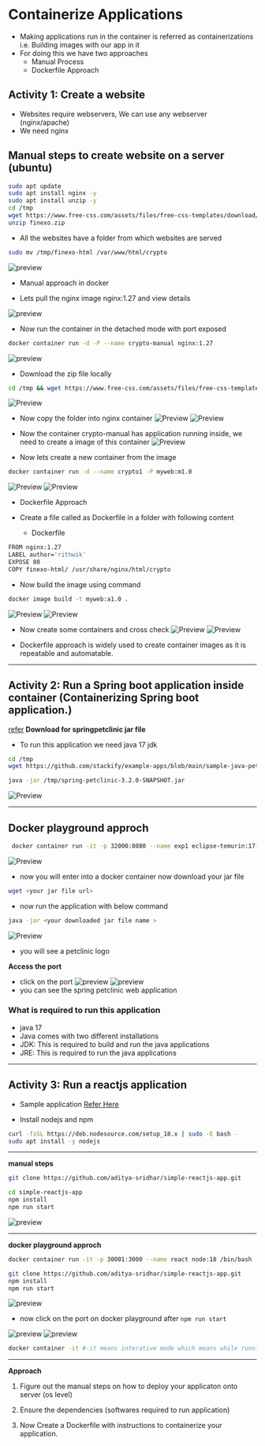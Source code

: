 # Containerize Applications

* Making  applications run in the container is referred as containerizations i.e. Building images with our  app in it
* For doing this we have two approaches
  * Manual Process
  * Dockerfile Approach

## Activity 1: Create a website

* Websites require webservers, We can use any webserver (nginx/apache)
* We need nginx

## Manual steps to create website on a server (ubuntu)

```bash
sudo apt update
sudo apt install nginx -y
sudo apt install unzip -y
cd /tmp
wget https://www.free-css.com/assets/files/free-css-templates/download/page296/finexo.zip
unzip finexo.zip
```

* All the websites have a folder from which websites are served

```bash
sudo mv /tmp/finexo-html /var/www/html/crypto
```

![preview](images/docker10.png)

* Manual approach in docker

* Lets pull the nginx image nginx:1.27 and view details

![preview](images/docker11.png)

* Now run the container in the detached mode with port exposed

```bash
docker container run -d -P --name crypto-manual nginx:1.27
```

![preview](images/docker12.png)

* Download the zip file locally

```bash
cd /tmp && wget https://www.free-css.com/assets/files/free-css-templates/download/page296/finexo.zip
```

![Preview](images/docker13.png)

* Now copy the folder into nginx container
![Preview](images/docker14.png)
![Preview](images/docker15.png)

* Now the container crypto-manual has application running inside, we need to create a image of this container
![Preview](images/docker16.png)

* Now lets create a new container from the image

```bash
docker container run -d --name crypto1 -P myweb:m1.0
```

![Preview](images/docker17.png)
![Preview](images/docker18.png)

* Dockerfile Approach

* Create a file called as Dockerfile in a folder with following content
  * Dockerfile

```bash  
FROM nginx:1.27
LABEL author='rithwik'
EXPOSE 80
COPY finexo-html/ /usr/share/nginx/html/crypto
```

* Now build the image using command

```bash
docker image build -t myweb:a1.0 .
```

![Preview](images/docker19.png)
![Preview](images/docker20.png)

* Now create some containers and cross check
![Preview](images/docker21.png)
![Preview](images/docker22.png)

* Dockerfile approach is widely used to create container images as it is repeatable and automatable.

___

## Activity 2: Run a Spring boot application inside container (Containerizing Spring boot application.)

[refer](https://github.com/spring-projects/spring-petclinic) **Download for springpetclinic jar file**

* To run this application we need java 17 jdk
  
```bash
cd /tmp
wget https://github.com/stackify/example-apps/blob/main/sample-java-petclinic/spring-petclinic-2.7.0.jar
```

```bash
java -jar /tmp/spring-petclinic-3.2.0-SNAPSHOT.jar
```

![Preview](images/docker23.png)

___

## Docker playground approch

```bash
 docker container run -it -p 32000:8080 --name exp1 eclipse-temurin:17-jre /bin/bash
 ```

![Preview](images/docker24.png)

* now you will enter into a docker container now download your jar file 

```bash
wget <your jar file url>
```

* now run the application with below command

```bash
java -jar <your downloaded jar file name >
``` 
![Preview](images/docker24.png)

* you will see a petclinic logo

**Access the port**

* click on the port
![preview](images/docker25.png)
![preview](images/docker26.png)
* you can see the spring petclinic web application 

### What is required to run this application

* java 17
* Java comes with two different installations
* JDK: This is required to build and run the java applications
* JRE: This is required to run the java applications

___

## Activity 3: Run a reactjs application

* Sample application [Refer Here](https://github.com/aditya-sridhar/simple-reactjs-app)

* Install nodejs and npm

```bash
curl -fsSL https://deb.nodesource.com/setup_18.x | sudo -E bash -
sudo apt install -y nodejs
```
___
**manual steps**

```bash
git clone https://github.com/aditya-sridhar/simple-reactjs-app.git
```

```bash
cd simple-reactjs-app
npm install
npm run start
```
![preview](images/docker27.png)

___

**docker playground approch**

```bash
docker container run -it -p 30001:3000 --name react node:18 /bin/bash
```

```bash
git clone https://github.com/aditya-sridhar/simple-reactjs-app.git
npm install
npm run start
```

![preview](images/docker28.png)

* now click on the port on docker playground after ```npm run start```

![preview](images/docker30.png)
![preview](images/docker29.png)

```bash
docker container -it #-it means interative mode which means while running container will go into the container
```
___

**Approach**

  1. Figure out the manual steps on how to deploy your applicaton onto server (os level)

  2. Ensure the dependencies (softwares required to run application)

  3. Now Create a Dockerfile with instructions to containerize your application.
